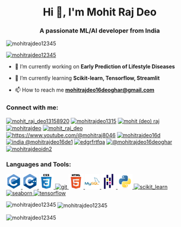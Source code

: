 <h1 align="center">Hi 👋, I'm Mohit Raj Deo</h1>
<h3 align="center">A passionate ML/AI developer from India</h3>

<p align="left"> <img src="https://komarev.com/ghpvc/?username=mohitrajdeo12345&label=Profile%20views&color=0e75b6&style=flat" alt="mohitrajdeo12345" /> </p>

<p align="left"> <a href="https://github.com/ryo-ma/github-profile-trophy"><img src="https://github-profile-trophy.vercel.app/?username=mohitrajdeo12345" alt="mohitrajdeo12345" /></a> </p>

- 🔭 I’m currently working on **Early Prediction of Lifestyle Diseases**

- 🌱 I’m currently learning **Scikit-learn, Tensorflow, Streamlit**

- 📫 How to reach me **mohitrajdeo16deoghar@gmail.com**

<h3 align="left">Connect with me:</h3>
<p align="left">
<a href="https://dev.to/mohit_raj_deo13158920" target="blank"><img align="center" src="https://raw.githubusercontent.com/rahuldkjain/github-profile-readme-generator/master/src/images/icons/Social/devto.svg" alt="mohit_raj_deo13158920" height="30" width="40" /></a>
<a href="https://twitter.com/mohitrajdeo1315" target="blank"><img align="center" src="https://raw.githubusercontent.com/rahuldkjain/github-profile-readme-generator/master/src/images/icons/Social/twitter.svg" alt="mohitrajdeo1315" height="30" width="40" /></a>
<a href="https://linkedin.com/in/mohit (deo) raj" target="blank"><img align="center" src="https://raw.githubusercontent.com/rahuldkjain/github-profile-readme-generator/master/src/images/icons/Social/linked-in-alt.svg" alt="mohit (deo) raj" height="30" width="40" /></a>
<a href="https://kaggle.com/mohitrajdeo" target="blank"><img align="center" src="https://raw.githubusercontent.com/rahuldkjain/github-profile-readme-generator/master/src/images/icons/Social/kaggle.svg" alt="mohitrajdeo" height="30" width="40" /></a>
<a href="https://instagram.com/mohit_raj_deo" target="blank"><img align="center" src="https://raw.githubusercontent.com/rahuldkjain/github-profile-readme-generator/master/src/images/icons/Social/instagram.svg" alt="mohit_raj_deo" height="30" width="40" /></a>
<a href="https://www.youtube.com/c/https://www.youtube.com/@mohitraj8046" target="blank"><img align="center" src="https://raw.githubusercontent.com/rahuldkjain/github-profile-readme-generator/master/src/images/icons/Social/youtube.svg" alt="https://www.youtube.com/@mohitraj8046" height="30" width="40" /></a>
<a href="https://www.codechef.com/users/mohitrajdeo16d" target="blank"><img align="center" src="https://cdn.jsdelivr.net/npm/simple-icons@3.1.0/icons/codechef.svg" alt="mohitrajdeo16d" height="30" width="40" /></a>
<a href="https://www.hackerrank.com/india @mohitrajdeo16de1" target="blank"><img align="center" src="https://raw.githubusercontent.com/rahuldkjain/github-profile-readme-generator/master/src/images/icons/Social/hackerrank.svg" alt="india @mohitrajdeo16de1" height="30" width="40" /></a>
<a href="https://www.leetcode.com/edgrfrtfqa" target="blank"><img align="center" src="https://raw.githubusercontent.com/rahuldkjain/github-profile-readme-generator/master/src/images/icons/Social/leet-code.svg" alt="edgrfrtfqa" height="30" width="40" /></a>
<a href="https://www.hackerearth.com/@mohitrajdeo16deoghar" target="blank"><img align="center" src="https://raw.githubusercontent.com/rahuldkjain/github-profile-readme-generator/master/src/images/icons/Social/hackerearth.svg" alt="@mohitrajdeo16deoghar" height="30" width="40" /></a>
<a href="https://auth.geeksforgeeks.org/user/mohitrajdeoidn2" target="blank"><img align="center" src="https://raw.githubusercontent.com/rahuldkjain/github-profile-readme-generator/master/src/images/icons/Social/geeks-for-geeks.svg" alt="mohitrajdeoidn2" height="30" width="40" /></a>
</p>

<h3 align="left">Languages and Tools:</h3>
<p align="left"> <a href="https://www.cprogramming.com/" target="_blank" rel="noreferrer"> <img src="https://raw.githubusercontent.com/devicons/devicon/master/icons/c/c-original.svg" alt="c" width="40" height="40"/> </a> <a href="https://www.w3schools.com/cpp/" target="_blank" rel="noreferrer"> <img src="https://raw.githubusercontent.com/devicons/devicon/master/icons/cplusplus/cplusplus-original.svg" alt="cplusplus" width="40" height="40"/> </a> <a href="https://www.w3schools.com/css/" target="_blank" rel="noreferrer"> <img src="https://raw.githubusercontent.com/devicons/devicon/master/icons/css3/css3-original-wordmark.svg" alt="css3" width="40" height="40"/> </a> <a href="https://git-scm.com/" target="_blank" rel="noreferrer"> <img src="https://www.vectorlogo.zone/logos/git-scm/git-scm-icon.svg" alt="git" width="40" height="40"/> </a> <a href="https://www.w3.org/html/" target="_blank" rel="noreferrer"> <img src="https://raw.githubusercontent.com/devicons/devicon/master/icons/html5/html5-original-wordmark.svg" alt="html5" width="40" height="40"/> </a> <a href="https://www.mysql.com/" target="_blank" rel="noreferrer"> <img src="https://raw.githubusercontent.com/devicons/devicon/master/icons/mysql/mysql-original-wordmark.svg" alt="mysql" width="40" height="40"/> </a> <a href="https://pandas.pydata.org/" target="_blank" rel="noreferrer"> <img src="https://raw.githubusercontent.com/devicons/devicon/2ae2a900d2f041da66e950e4d48052658d850630/icons/pandas/pandas-original.svg" alt="pandas" width="40" height="40"/> </a> <a href="https://www.python.org" target="_blank" rel="noreferrer"> <img src="https://raw.githubusercontent.com/devicons/devicon/master/icons/python/python-original.svg" alt="python" width="40" height="40"/> </a> <a href="https://scikit-learn.org/" target="_blank" rel="noreferrer"> <img src="https://upload.wikimedia.org/wikipedia/commons/0/05/Scikit_learn_logo_small.svg" alt="scikit_learn" width="40" height="40"/> </a> <a href="https://seaborn.pydata.org/" target="_blank" rel="noreferrer"> <img src="https://seaborn.pydata.org/_images/logo-mark-lightbg.svg" alt="seaborn" width="40" height="40"/> </a> <a href="https://www.tensorflow.org" target="_blank" rel="noreferrer"> <img src="https://www.vectorlogo.zone/logos/tensorflow/tensorflow-icon.svg" alt="tensorflow" width="40" height="40"/> </a> </p>

<p><img align="left" src="https://github-readme-stats.vercel.app/api/top-langs?username=mohitrajdeo12345&show_icons=true&locale=en&layout=compact" alt="mohitrajdeo12345" /></p>

<p>&nbsp;<img align="center" src="https://github-readme-stats.vercel.app/api?username=mohitrajdeo12345&show_icons=true&locale=en" alt="mohitrajdeo12345" /></p>

<p><img align="center" src="https://github-readme-streak-stats.herokuapp.com/?user=mohitrajdeo12345&" alt="mohitrajdeo12345" /></p>
